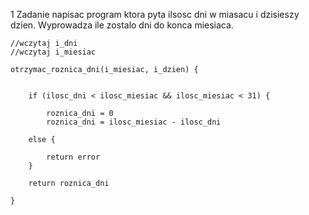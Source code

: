 1 Zadanie
napisac program ktora pyta ilsosc dni w miasacu i dzisieszy dzien. Wyprowadza ile zostalo dni do konca miesiaca. 
```
//wczytaj i_dni
//wczytaj i_miesiac

otrzymac_roznica_dni(i_miesiac, i_dzien) {

	
	if (ilosc_dni < ilosc_miesiac && ilosc_miesiac < 31) {
	
		roznica_dni = 0		
		roznica_dni = ilosc_miesiac - ilosc_dni
	
	else {
		
		return error
	}
	
	return roznica_dni
	
}
```
